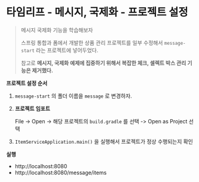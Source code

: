# 타임리프 - 메시지, 국제화 - 프로젝트 설정

> 메시지 국제화 기능을 학습해보자
>
> 스프링 통합과 폼에서 개발한 상품 관리 프로젝트를 일부 수정해서 `message-start` 라는 프로젝트에 넣어두었다.
>
> 참고로 **메시지, 국제화 예제에 집중하기 위해서 복잡한 체크, 셀렉트 박스 관리 기능은 제거했다.**



**프로젝트 설정 순서**

1. `message-start` 의 폴더 이름을 `message` 로 변경하자.

2. **프로젝트 임포트**

   File -> Open -> 해당 프로젝트의 `build.gradle` 를 선택 -> Open as Project 선택

3. `ItemServiceApplication.main()` 을 실행해서 프로젝트가 정상 수행되는지 확인



**실행**

* http://localhost:8080
* http://localhost:8080/message/items
